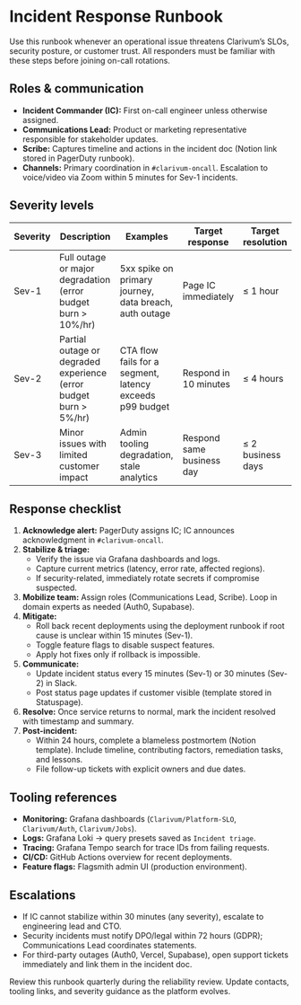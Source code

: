 # Incident Response Runbook

Use this runbook whenever an operational issue threatens Clarivum’s SLOs, security posture, or customer trust. All responders must be familiar with these steps before joining on-call rotations.

## Roles & communication

- **Incident Commander (IC):** First on-call engineer unless otherwise assigned.
- **Communications Lead:** Product or marketing representative responsible for stakeholder updates.
- **Scribe:** Captures timeline and actions in the incident doc (Notion link stored in PagerDuty runbook).
- **Channels:** Primary coordination in `#clarivum-oncall`. Escalation to voice/video via Zoom within 5 minutes for Sev-1 incidents.

## Severity levels

| Severity | Description | Examples | Target response | Target resolution |
|----------|-------------|----------|-----------------|-------------------|
| Sev-1    | Full outage or major degradation (error budget burn > 10%/hr) | 5xx spike on primary journey, data breach, auth outage | Page IC immediately | ≤ 1 hour |
| Sev-2    | Partial outage or degraded experience (error budget burn > 5%/hr) | CTA flow fails for a segment, latency exceeds p99 budget | Respond in 10 minutes | ≤ 4 hours |
| Sev-3    | Minor issues with limited customer impact | Admin tooling degradation, stale analytics | Respond same business day | ≤ 2 business days |

## Response checklist

1. **Acknowledge alert:** PagerDuty assigns IC; IC announces acknowledgment in `#clarivum-oncall`.
2. **Stabilize & triage:**
   - Verify the issue via Grafana dashboards and logs.
   - Capture current metrics (latency, error rate, affected regions).
   - If security-related, immediately rotate secrets if compromise suspected.
3. **Mobilize team:** Assign roles (Communications Lead, Scribe). Loop in domain experts as needed (Auth0, Supabase).
4. **Mitigate:** 
   - Roll back recent deployments using the deployment runbook if root cause is unclear within 15 minutes (Sev-1).
   - Toggle feature flags to disable suspect features.
   - Apply hot fixes only if rollback is impossible.
5. **Communicate:**
   - Update incident status every 15 minutes (Sev-1) or 30 minutes (Sev-2) in Slack.
   - Post status page updates if customer visible (template stored in Statuspage).
6. **Resolve:** Once service returns to normal, mark the incident resolved with timestamp and summary.
7. **Post-incident:** 
   - Within 24 hours, complete a blameless postmortem (Notion template). Include timeline, contributing factors, remediation tasks, and lessons.
   - File follow-up tickets with explicit owners and due dates.

## Tooling references

- **Monitoring:** Grafana dashboards (`Clarivum/Platform-SLO`, `Clarivum/Auth`, `Clarivum/Jobs`).
- **Logs:** Grafana Loki → query presets saved as `Incident triage`.
- **Tracing:** Grafana Tempo search for trace IDs from failing requests.
- **CI/CD:** GitHub Actions overview for recent deployments.
- **Feature flags:** Flagsmith admin UI (production environment).

## Escalations

- If IC cannot stabilize within 30 minutes (any severity), escalate to engineering lead and CTO.
- Security incidents must notify DPO/legal within 72 hours (GDPR); Communications Lead coordinates statements.
- For third-party outages (Auth0, Vercel, Supabase), open support tickets immediately and link them in the incident doc.

Review this runbook quarterly during the reliability review. Update contacts, tooling links, and severity guidance as the platform evolves.

